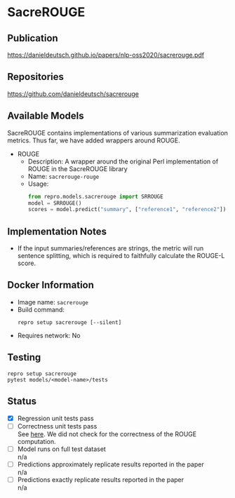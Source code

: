 # SacreROUGE

## Publication
https://danieldeutsch.github.io/papers/nlp-oss2020/sacrerouge.pdf

## Repositories
https://github.com/danieldeutsch/sacrerouge

## Available Models
SacreROUGE contains implementations of various summarization evaluation metrics.
Thus far, we have added wrappers around ROUGE.

- ROUGE
  - Description: A wrapper around the original Perl implementation of ROUGE in the SacreROUGE library
  - Name: `sacrerouge-rouge`
  - Usage:
    ```python
    from repro.models.sacrerouge import SRROUGE
    model = SRROUGE()
    scores = model.predict("summary", ["reference1", "reference2"])
    ```
    
## Implementation Notes
- If the input summaries/references are strings, the metric will run sentence splitting, which is required to faithfully calculate the ROUGE-L score.
    
## Docker Information
- Image name: `sacrerouge`
- Build command:
  ```shell script
  repro setup sacrerouge [--silent]
  ```
- Requires network: No
  
## Testing
```shell script
repro setup sacrerouge
pytest models/<model-name>/tests
```

## Status
- [x] Regression unit tests pass  
- [ ] Correctness unit tests pass  
See [here](https://github.com/danieldeutsch/repro/actions/runs/1063555327).
We did not check for the correctness of the ROUGE computation.
- [ ] Model runs on full test dataset  
n/a
- [ ] Predictions approximately replicate results reported in the paper  
n/a
- [ ] Predictions exactly replicate results reported in the paper  
n/a